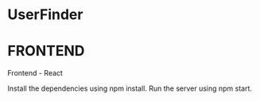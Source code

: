 # UserFinder
# FRONTEND
Frontend - React

Install the dependencies using npm install.
Run the server using npm start.
